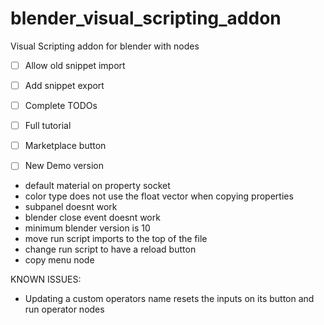 # blender_visual_scripting_addon
Visual Scripting addon for blender with nodes


- [ ] Allow old snippet import
- [ ] Add snippet export
- [ ] Complete TODOs
- [ ] Full tutorial
- [ ] Marketplace button
- [ ] New Demo version


- default material on property socket
- color type does not use the float vector when copying properties
- subpanel doesnt work
- blender close event doesnt work
- minimum blender version is 10
- move run script imports to the top of the file
- change run script to have a reload button
- copy menu node


KNOWN ISSUES:

- Updating a custom operators name resets the inputs on its button and run operator nodes